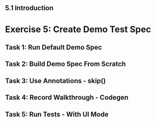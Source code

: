 ## 5.1 Introduction

# Exercise 5: Create Demo Test Spec

## Task 1: Run Default Demo Spec

## Task 2: Build Demo Spec From Scratch

## Task 3: Use Annotations - skip()

## Task 4: Record Walkthrough - Codegen

## Task 5: Run Tests - With UI Mode
